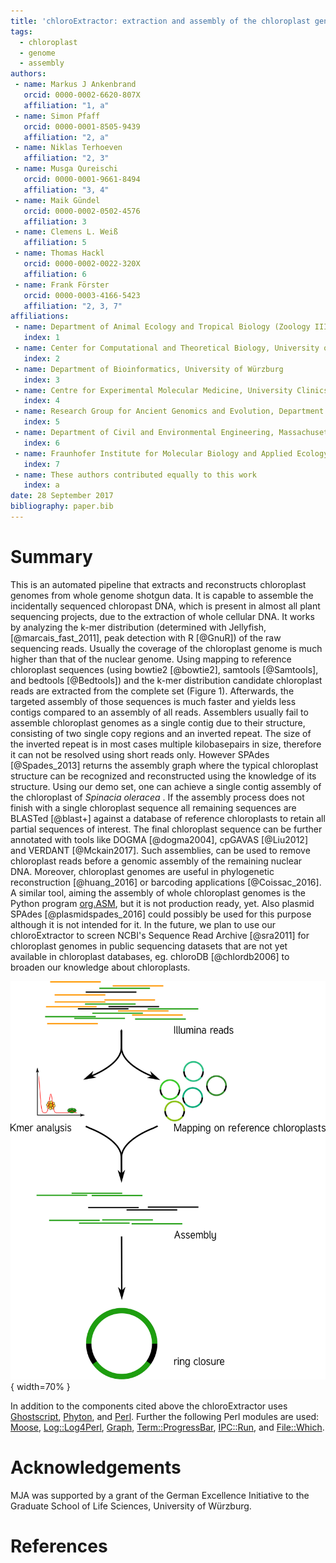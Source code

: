 ```yaml
---
title: 'chloroExtractor: extraction and assembly of the chloroplast genome from whole genome shotgun data'
tags:
  - chloroplast
  - genome
  - assembly
authors:
 - name: Markus J Ankenbrand
   orcid: 0000-0002-6620-807X
   affiliation: "1, a"
 - name: Simon Pfaff
   orcid: 0000-0001-8505-9439 
   affiliation: "2, a"
 - name: Niklas Terhoeven
   affiliation: "2, 3"
 - name: Musga Qureischi
   orcid: 0000-0001-9661-8494
   affiliation: "3, 4"
 - name: Maik Gündel
   orcid: 0000-0002-0502-4576
   affiliation: 3
 - name: Clemens L. Weiß
   affiliation: 5
 - name: Thomas Hackl
   orcid: 0000-0002-0022-320X
   affiliation: 6
 - name: Frank Förster
   orcid: 0000-0003-4166-5423
   affiliation: "2, 3, 7"
affiliations:
 - name: Department of Animal Ecology and Tropical Biology (Zoology III), University of Würzburg, Germany
   index: 1
 - name: Center for Computational and Theoretical Biology, University of Würzburg
   index: 2
 - name: Department of Bioinformatics, University of Würzburg
   index: 3
 - name: Centre for Experimental Molecular Medicine, University Clinics Würzburg, Germany
   index: 4
 - name: Research Group for Ancient Genomics and Evolution, Department of Molecular Biology, Max Planck Institute for Developmental Biology, Tübingen, Germany
   index: 5
 - name: Department of Civil and Environmental Engineering, Massachusetts Institute of Technology
   index: 6
 - name: Fraunhofer Institute for Molecular Biology and Applied Ecology IME, Applied Ecology and Bioresources, Gießen, Germany
   index: 7
 - name: These authors contributed equally to this work
   index: a
date: 28 September 2017
bibliography: paper.bib
---
```


# Summary

This is an automated pipeline that extracts and reconstructs chloroplast genomes from whole genome shotgun data.
It is capable to assemble the incidentally sequenced chloropast DNA, which is present in almost all plant sequencing projects, due to the extraction of whole cellular DNA.
It works by analyzing the k-mer distribution (determined with Jellyfish, [@marcais_fast_2011], peak detection with R [@GnuR]) of the raw sequencing reads.
Usually the coverage of the chloroplast genome is much higher than that of the nuclear genome.
Using mapping to reference chloroplast sequences (using bowtie2 [@bowtie2], samtools [@Samtools], and bedtools [@Bedtools]) and the k-mer distribution candidate chloroplast reads are extracted from the complete set (Figure 1).
Afterwards, the targeted assembly of those sequences is much faster and yields less contigs compared to an assembly of all reads.
Assemblers usually fail to assemble chloroplast genomes as a single contig due to their structure, consisting of two single copy regions and an inverted repeat.
The size of the inverted repeat is in most cases multiple kilobasepairs in size, therefore it can not be resolved using short reads only.
However SPAdes [@Spades_2013] returns the assembly graph where the typical chloroplast structure can be recognized and reconstructed using the knowledge of its structure.
Using our demo set, one can achieve a single contig assembly of the chloroplast of *Spinacia oleracea* .
If the assembly process does not finish with a single chloroplast sequence all remaining sequences are BLASTed [@blast+] against a database of reference chloroplasts to retain all partial sequences of interest.
The final chloroplast sequence can be further annotated with tools like DOGMA [@dogma2004], cpGAVAS [@Liu2012] and VERDANT [@Mckain2017].
Such assemblies, can be used to remove chloroplast reads before a genomic assembly of the remaining nuclear DNA.
Moreover, chloroplast genomes are useful in phylogenetic reconstruction [@huang_2016] or barcoding applications [@Coissac_2016].
A similar tool, aiming the assembly of whole chloroplast genomes is the Python program [org.ASM](https://git.metabarcoding.org/org-asm/org-asm), but it is not production ready, yet.
Also plasmid SPAdes [@plasmidspades_2016] could possibly be used for this purpose although it is not intended for it.
In the future, we plan to use our chloroExtractor to screen NCBI's Sequence Read Archive [@sra2011] for chloroplast genomes in public sequencing datasets that are not yet available in chloroplast databases, eg. chloroDB [@chlordb2006] to broaden our knowledge about chloroplasts.

![Schematic workflow of chloroExtractor.](workflow.png){ width=70% }

In addition to the components cited above the chloroExtractor uses [Ghostscript](https://www.ghostscript.com/), [Phyton](https://www.python.org/), and [Perl](https://www.perl.org/).
Further the following Perl modules are used: [Moose](http://search.cpan.org/~ether/Moose-2.2009/lib/Moose.pm), [Log::Log4Perl](http://search.cpan.org/~mschilli/Log-Log4perl-1.49/lib/Log/Log4perl.pm), [Graph](http://search.cpan.org/dist/Graph/lib/Graph.pod), [Term::ProgressBar](http://search.cpan.org/~manwar/Term-ProgressBar-2.21/lib/Term/ProgressBar.pm), [IPC::Run](http://search.cpan.org/~toddr/IPC-Run-0.96/lib/IPC/Run.pm), and [File::Which](http://search.cpan.org/~plicease/File-Which-1.22/lib/File/Which.pm).

# Acknowledgements

MJA was supported by a grant of the German Excellence Initiative to the Graduate School of Life Sciences, University of Würzburg.

# References

